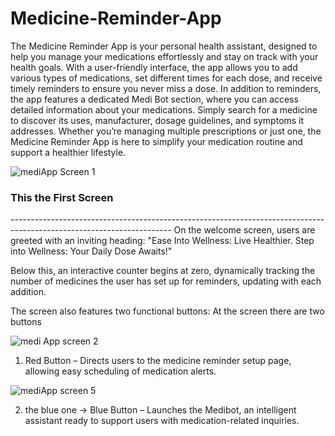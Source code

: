 # Medicine-Reminder-App
The Medicine Reminder App is your personal health assistant, designed to help you manage your medications effortlessly and stay on track with your health goals. With a user-friendly interface, the app allows you to add various types of medications, set different times for each dose, and receive timely reminders to ensure you never miss a dose.
In addition to reminders, the app features a dedicated Medi Bot section, where you can access detailed information about your medications. Simply search for a medicine to discover its uses, manufacturer, dosage guidelines, and symptoms it addresses. Whether you’re managing multiple prescriptions or just one, the Medicine Reminder App is here to simplify your medication routine and support a healthier lifestyle.

![mediApp Screen 1](https://github.com/user-attachments/assets/47c3d5b0-9271-4652-b565-62f56eabc013)

<h3>This the First Screen</h3>
----------------------------------------------------------------------------------------------------------------------
On the welcome screen, users are greeted with an inviting heading:
"Ease Into Wellness: Live Healthier. Step into Wellness: Your Daily Dose Awaits!"

Below this, an interactive counter begins at zero, dynamically tracking the number of medicines the user has set up for reminders, updating with each addition.

The screen also features two functional buttons:
At the screen there are two buttons 

![medi App screen 2](https://github.com/user-attachments/assets/560f6b6b-75de-4431-9b46-e1d78e201a4c)


1. Red Button – Directs users to the medicine reminder setup page, allowing easy scheduling of medication alerts.

![mediApp screen 5](https://github.com/user-attachments/assets/b276e72c-1bb7-4122-a29b-c2f9f3f8148e)

   
2. the blue one -> Blue Button – Launches the Medibot, an intelligent assistant ready to support users with medication-related inquiries.
